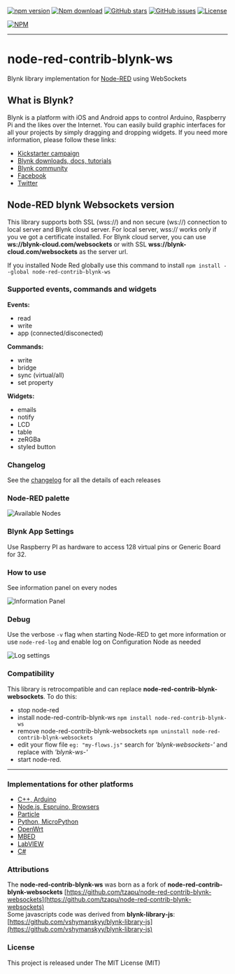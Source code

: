 [![npm version](https://img.shields.io/npm/v/node-red-contrib-blynk-ws.svg)](https://www.npmjs.com/package/node-red-contrib-blynk-ws)
[![Npm download](https://img.shields.io/npm/dm/node-red-contrib-blynk-ws.svg)](https://www.npmjs.com/package/node-red-contrib-blynk-ws)
[![GitHub stars](https://img.shields.io/github/stars/gablau/node-red-contrib-blynk-ws.svg)](https://github.com/gablau/node-red-contrib-blynk-ws/stargazers)
[![GitHub issues](https://img.shields.io/github/issues/gablau/node-red-contrib-blynk-ws.svg)](https://github.com/gablau/node-red-contrib-blynk-ws/issues)
[![License](https://img.shields.io/badge/license-MIT-blue.svg)](https://github.com/gablau/node-red-contrib-blynk-ws/blob/master/LICENSE)

[![NPM](https://nodei.co/npm/node-red-contrib-blynk-ws.png?downloads=true&downloadRank=true&stars=true)](https://www.npmjs.com/package/node-red-contrib-blynk-ws)

__________


# node-red-contrib-blynk-ws
Blynk library implementation for [Node-RED](https://nodered.org/) using WebSockets

## What is Blynk?
Blynk is a platform with iOS and Android apps to control Arduino, Raspberry Pi and the likes over the Internet.
You can easily build graphic interfaces for all your projects by simply dragging and dropping widgets.
If you need more information, please follow these links:

* [Kickstarter campaign](https://www.kickstarter.com/projects/167134865/blynk-build-an-app-for-your-arduino-project-in-5-m/description)
* [Blynk downloads, docs, tutorials](http://www.blynk.cc)
* [Blynk community](http://community.blynk.cc)
* [Facebook](http://www.fb.com/blynkapp)
* [Twitter](http://twitter.com/blynk_app)

## Node-RED blynk Websockets version
This library supports both SSL (wss://) and non secure (ws://) connection to local server and Blynk cloud server.
For local server, wss:// works only if you ve got a certificate installed.
For Blynk cloud server, you can use **ws://blynk-cloud.com/websockets** or with SSL **wss://blynk-cloud.com/websockets** as the server url.

If you installed Node Red globally use this command to install
```npm install --global node-red-contrib-blynk-ws```

### Supported events, commands and widgets

**Events:**
- read
- write
- app (connected/disconected)

**Commands:**
- write
- bridge
- sync (virtual/all)
- set property

**Widgets:**
- emails
- notify
- LCD
- table
- zeRGBa
- styled button

### Changelog

See the [changelog](CHANGELOG.md) for all the details of each releases

### Node-RED palette

![Available Nodes](./docs/img/blynk-palette.png)

### Blynk App Settings

Use Raspberry PI as hardware to access 128 virtual pins or Generic Board for 32.

### How to use

See information panel on every nodes

![Information Panel](./docs/img/readme-info-panel.png)

### Debug

Use the verbose `-v` flag when starting Node-RED to get more information
or use `node-red-log` and enable log on Configuration Node as needed

![Log settings](./docs/img/readme-log-settings.png)


### Compatibility

This library is retrocompatible and can replace **node-red-contrib-blynk-websockets**.
To do this:
- stop node-red 
- install node-red-contrib-blynk-ws `npm install node-red-contrib-blynk-ws`
- remove node-red-contrib-blynk-websockets `npm uninstall node-red-contrib-blynk-websockets`
- edit your flow file `eg: "my-flows.js"` search for _'blynk-websockets-'_ and replace with _'blynk-ws-'_
- start node-red.

__________

### Implementations for other platforms
* [C++, Arduino](https://github.com/blynkkk/blynk-library)
* [Node.js, Espruino, Browsers](https://github.com/vshymanskyy/blynk-library-js)
* [Particle](https://github.com/vshymanskyy/blynk-library-spark)
* [Python, MicroPython](https://github.com/vshymanskyy/blynk-library-python)
* [OpenWrt](https://github.com/vshymanskyy/blynk-library-openwrt)
* [MBED](https://developer.mbed.org/users/vshymanskyy/code/Blynk/)
* [LabVIEW](https://github.com/juncaofish/NI-LabVIEWInterfaceforBlynk)
* [C#](https://github.com/sverrefroy/BlynkLibrary)

### Attributions

The **node-red-contrib-blynk-ws** was born as a fork of **node-red-contrib-blynk-websockets**
     [https://github.com/tzapu/node-red-contrib-blynk-websockets](https://github.com/tzapu/node-red-contrib-blynk-websockets)  
Some javascripts code was derived from **blynk-library-js**:   
     [https://github.com/vshymanskyy/blynk-library-js](https://github.com/vshymanskyy/blynk-library-js) 

### License
This project is released under The MIT License (MIT)
